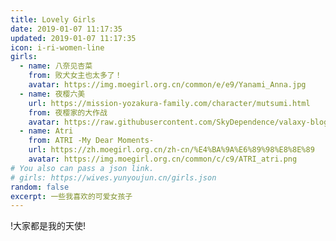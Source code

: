 ```yaml
---
title: Lovely Girls
date: 2019-01-07 11:17:35
updated: 2019-01-07 11:17:35
icon: i-ri-women-line
girls:
  - name: 八奈见杏菜
    from: 败犬女主也太多了！
    avatar: https://img.moegirl.org.cn/common/e/e9/Yanami_Anna.jpg  
  - name: 夜樱六美
    url: https://mission-yozakura-family.com/character/mutsumi.html
    from: 夜樱家的大作战
    avatar: https://raw.githubusercontent.com/SkyDependence/valaxy-blog/main/images/girls/mutsumi.png
  - name: Atri
    from: ATRI -My Dear Moments-
    url: https://zh.moegirl.org.cn/zh-cn/%E4%BA%9A%E6%89%98%E8%8E%89
    avatar: https://img.moegirl.org.cn/common/c/c9/ATRI_atri.png
# You also can pass a json link.
# girls: https://wives.yunyoujun.cn/girls.json
random: false
excerpt: 一些我喜欢的可爱女孩子
---
```


<div class="text-center" m="2" title="我全都要！">
!大家都是我的天使!
</div>

<YunGirls :girls="frontmatter.girls" :random="frontmatter.random" />

